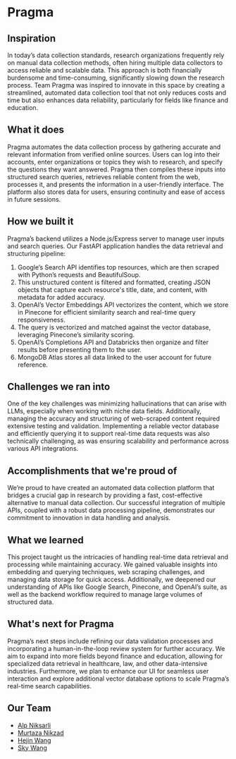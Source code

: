 # Pragma

## Inspiration
In today’s data collection standards, research organizations frequently rely on manual data collection methods, often hiring multiple data collectors to access reliable and scalable data. This approach is both financially burdensome and time-consuming, significantly slowing down the research process. Team Pragma was inspired to innovate in this space by creating a streamlined, automated data collection tool that not only reduces costs and time but also enhances data reliability, particularly for fields like finance and education.

## What it does
Pragma automates the data collection process by gathering accurate and relevant information from verified online sources. Users can log into their accounts, enter organizations or topics they wish to research, and specify the questions they want answered. Pragma then compiles these inputs into structured search queries, retrieves reliable content from the web, processes it, and presents the information in a user-friendly interface. The platform also stores data for users, ensuring continuity and ease of access in future sessions.

## How we built it
Pragma’s backend utilizes a Node.js/Express server to manage user inputs and search queries. Our FastAPI application handles the data retrieval and structuring pipeline:
1. Google’s Search API identifies top resources, which are then scraped with Python’s requests and BeautifulSoup.
2. This unstructured content is filtered and formatted, creating JSON objects that capture each resource's title, date, and content, with metadata for added accuracy.
3. OpenAI’s Vector Embeddings API vectorizes the content, which we store in Pinecone for efficient similarity search and real-time query responsiveness.
4. The query is vectorized and matched against the vector database, leveraging Pinecone’s similarity scoring.
5. OpenAI’s Completions API and Databricks then organize and filter results before presenting them to the user.
6. MongoDB Atlas stores all data linked to the user account for future reference.

## Challenges we ran into
One of the key challenges was minimizing hallucinations that can arise with LLMs, especially when working with niche data fields. Additionally, managing the accuracy and structuring of web-scraped content required extensive testing and validation. Implementing a reliable vector database and efficiently querying it to support real-time data requests was also technically challenging, as was ensuring scalability and performance across various API integrations.

## Accomplishments that we're proud of
We’re proud to have created an automated data collection platform that bridges a crucial gap in research by providing a fast, cost-effective alternative to manual data collection. Our successful integration of multiple APIs, coupled with a robust data processing pipeline, demonstrates our commitment to innovation in data handling and analysis.

## What we learned
This project taught us the intricacies of handling real-time data retrieval and processing while maintaining accuracy. We gained valuable insights into embedding and querying techniques, web scraping challenges, and managing data storage for quick access. Additionally, we deepened our understanding of APIs like Google Search, Pinecone, and OpenAI’s suite, as well as the backend workflow required to manage large volumes of structured data.

## What's next for Pragma
Pragma’s next steps include refining our data validation processes and incorporating a human-in-the-loop review system for further accuracy. We aim to expand into more fields beyond finance and education, allowing for specialized data retrieval in healthcare, law, and other data-intensive industries. Furthermore, we plan to enhance our UI for seamless user interaction and explore additional vector database options to scale Pragma’s real-time search capabilities.

## Our Team
* [Alp Niksarli](https://github.com/alpnix/)
* [Murtaza Nikzad](https://github.com/murtazakafka/)
* [Hejin Wang](https://github.com/wanghejin/)
* [Sky Wang](https://github.com/skywang1234/)
